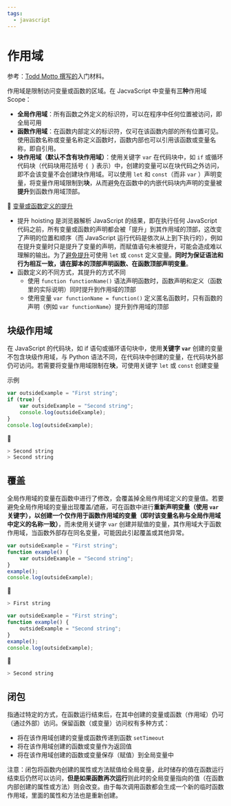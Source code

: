 ```yaml
---
tags:
  - javascript
---
```


# 作用域
参考：[Todd Motto 撰写的](http://toddmotto.com/everything-you-wanted-to-know-about-javascript-scope/)入门材料。

作用域是限制访问变量或函数的区域。在 JacvaScript 中变量有**三种**作用域 Scope：
* **全局作用域**：所有函数之外定义的标识符，可以在程序中任何位置被访问，即全局可用
* **函数作用域**：在函数内部定义的标识符，仅可在该函数内部的所有位置可见。使用函数名称或变量名称定义函数时，函数内部也可以引用该函数或变量名称，即自引用。
* **块作用域（默认不含有块作用域）**：使用关键字 `var` 在代码块中，如 `if` 或循环代码块（代码块用花括号 `{ }` 表示）中，创建的变量可以在块代码之外访问，即不会该变量不会创建块作用域。可以使用 `let` 和 `const`（而非 `var` ）声明变量，将变量作用域限制到**块**，从而避免在函数中的内嵌代码块内声明的变量被**提升**到函数作用域顶部。

:cinema: [变量或函数定义的提升](https://www.jianguoyun.com/p/Dab9nV0QjNDGBxiL--AD)

* 提升 hoisting 是浏览器解析 JavaScript 的结果，即在执行任何 JavaScript 代码之前，所有变量或函数的声明都会被「提升」到其作用域的顶部，这改变了声明的位置和顺序（而 JavaScript 运行代码是依次从上到下执行的），例如在提升变量时只是提升了变量的声明，而赋值语句未被提升，可能会造成难以理解的输出。为了[避免提升](D:/Front_end/JavaScript/变量.md)可使用 `let` 或 `const` 定义变量。**同时为保证语法和行为相互一致，请在脚本的顶部声明函数、在函数顶部声明变量**。
* 函数定义的不同方式，其提升的方式不同
    * 使用 `function functionName()` 语法声明函数时，函数声明和定义（函数里的实际说明）同时提升到作用域的顶部
    * 使用变量 `var functionName = function()` 定义匿名函数时，只有函数的声明（例如 `var functionName`）提升到作用域的顶部

## 块级作用域
在 JavaScript 的代码块，如 if 语句或循环语句块中，使用**关键字 `var`** 创建的变量不包含块级作用域，与 Python 语法不同，在代码块中创建的变量，在代码块外部仍可访问。若需要将变量作用域限制在**块**，可使用关键字 `let` 或 `const` 创建变量

示例
```js
var outsideExample = "First string";
if (true) {
    var outsideExample = "Second string";
    console.log(outsideExample);
}
console.log(outsideExample);
```

:hammer:

```js
> Second string
> Second string
```

## 覆盖
全局作用域的变量在函数中进行了修改，会覆盖掉全局作用域定义的变量值。若要避免全局作用域的变量出现覆盖/遮蔽，可在函数中进行**重新声明变量（使用 `var` 关键字），以创建一个仅作用于函数作用域的变量（即时该变量名称与全局作用域中定义的名称一致）**，而未使用关键字 `var` 创建并赋值的变量，其作用域大于函数作用域，当函数外部存在同名变量，可能因此引起覆盖或其他异常。

```js
var outsideExample = "First string";
function example() {
    var outsideExample = "Second string";
}
example();
console.log(outsideExample);
```

:hammer:

```js
> First string
```

```js
var outsideExample = "First string";
function example() {
    outsideExample = "Second string";
}
example();
console.log(outsideExample);
```

:hammer:

```js
> Second string
```

## 闭包
指通过特定的方式，在函数运行结束后，在其中创建的变量或函数（作用域）仍可（通过外部）访问。保留函数（或变量）访问权有多种方式：
* 将在该作用域创建的变量或函数传递到函数 `setTimeout`
* 将在该作用域创建的函数或变量作为返回值
* 将在该作用域创建的函数或变量保存（赋值）到全局变量中

注意：闭包将函数内创建的属性或方法赋值给全局变量，此时储存的值在函数运行结束后仍然可以访问，**但是如果函数再次运行**则此时的全局变量指向的值（在函数内部创建的属性或方法）则会改变。由于每次调用函数都会生成一个新的临时函数作用域，里面的属性和方法也是重新创建。